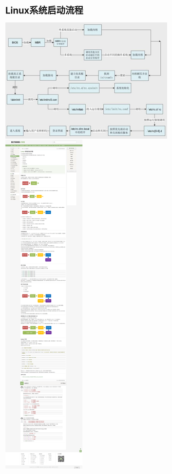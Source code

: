 # Linux系统启动流程

![image](../../images/linux-start-process-flow1.jpg)
![image](../../images/linux-start-process-flow.png)